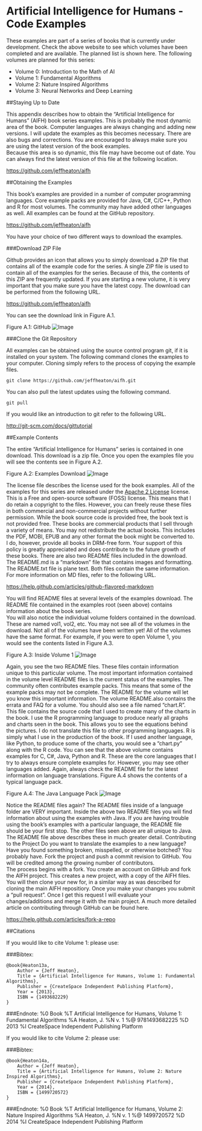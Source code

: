 Artificial Intelligence for Humans  - Code Examples
====
These examples are part of a series of books that is currently under development.  Check the above website to see which volumes have been completed and are available.  The planned list is shown here.
The following volumes are planned for this series:

* Volume 0: Introduction to the Math of AI
* Volume 1: Fundamental Algorithms 
* Volume 2: Nature Inspired Algorithms
* Volume 3: Neural Networks and Deep Learning

##Staying Up to Date

This appendix describes how to obtain the “Artificial Intelligence for Humans” (AIFH) book series examples. 
This is probably the most dynamic area of the book.  Computer languages are always changing and adding new versions.  I will update the examples as this becomes necessary.  There are also bugs and corrections.  You are encouraged to always make sure you are using the latest version of the book examples.  
Because this area is so dynamic, this file may have become out of date. You can always find the latest version of this file at the following location.

https://github.com/jeffheaton/aifh 

##Obtaining the Examples

This book’s examples are provided in a number of computer programming languages.  Core example packs are provided for Java, C#, C/C++, Python and R for most volumes.  The community may have added other languages as well.  All examples can be found at the GitHub repository.

https://github.com/jeffheaton/aifh

You have your choice of two different ways to download the examples. 

###Download ZIP File

Github provides an icon that allows you to simply download a ZIP file that contains all of the example code for the series.  A single ZIP file is used to contain all of the examples for the series.  Because of this, the contents of this ZIP are frequently updated.  If you are starting a new volume, it is very important that you make sure you have the latest copy.  The download can be performed from the following URL.

https://github.com/jeffheaton/aifh

You can see the download link in Figure A.1.

Figure A.1: GitHub
![Image](http://www.heatonresearch.com/images/aifh/cha_github.png)
 

###Clone the Git Repository

All examples can be obtained using the source control program git, if it is installed on your system. The following command clones the examples to your computer.  Cloning simply refers to the process of copying the example files.
```
git clone https://github.com/jeffheaton/aifh.git
```
You can also pull the latest updates using the following command.
```
git pull
```
If you would like an introduction to git refer to the following URL.

http://git-scm.com/docs/gittutorial

##Example Contents

The entire “Artificial Intelligence for Humans” series is contained in one download.  This download is a zip file. 
Once you open the examples file you will see the contents see in Figure A.2.

Figure A.2: Examples Download
![Image](http://www.heatonresearch.com/images/aifh/cha_main_download.png)
 
The license file describes the license used for the book examples. All of the examples for this series are released under the [Apache 2 License](./LICENSE.txt) license.  This is a Free and open-source software (FOSS) license.  This means that I do retain a copyright to the files.  However, you can freely reuse these files in both commercial and non-commercial projects without further permission. 
While the book source code is provided free, the book text is not provided free.  These books are commercial products that I sell through a variety of means.  You may not redistribute the actual books.  This includes the PDF, MOBI, EPUB and any other format the book might be converted to. I do, however, provide all books in DRM-free form. Your support of this policy is greatly appreciated and does contribute to the future growth of these books.
There are also two README files included in the download.  The README.md is a “markdown” file that contains images and formatting.  The README.txt file is plane text.  Both files contain the same information. For more information on MD files, refer to the following URL.

https://help.github.com/articles/github-flavored-markdown

You will find README files at several levels of the examples download. The README file contained in the examples root (seen above) contains information about the book series.  
You will also notice the individual volume folders contained in the download.  These are named vol1, vol2, etc.  You may not see all of the volumes in the download.  Not all of the volumes have been written yet!  All of the volumes have the same format.  For example, if you were to open Volume 1, you would see the contents listed in Figure A.3.

Figure A.3: Inside Volume 1
![Image](http://www.heatonresearch.com/images/aifh/cha_vol1.png)
 
Again, you see the two README files.  These files contain information unique to this particular volume.  The most important information contained in the volume level README files is the current status of the examples.  The community often contributes example packs.  This means that some of the example packs may not be complete.  The README for the volume will let you know this important information. The volume README.also contains the errata and FAQ for a volume.
You should also see a file named “chart.R”.  This file contains the source code that I used to create many of the charts in the book.  I use the R programming language to produce nearly all graphs and charts seen in the book.  This allows you to see the equations behind the pictures.  I do not translate this file to other programming languages.  R is simply what I use in the production of the book.  If I used another language, like Python, to produce some of the charts, you would see a “chart.py” along with the R code.
You can see that the above volume contains examples for C, C#, Java, Python and R. These are the core languages that I try to always ensure complete examples for.  However, you may see other languages added.  Again, always check the README file for the latest information on language translations.
Figure A.4 shows the contents of a typical language pack.  

Figure A.4: The Java Language Pack
![Image](http://www.heatonresearch.com/images/aifh/cha_java.png)
 
Notice the README files again?  The README files inside of a language folder are VERY important.  Inside the above two README files you will find information about using the examples with Java.  If you are having trouble using the book’s examples with a particular language, the README file should be your first stop.  The other files seen above are all unique to Java.  The README file above describes these in much greater detail.
Contributing to the Project
Do you want to translate the examples to a new language? Have you found something broken, misspelled, or otherwise botched? You probably have. Fork the project and push a commit revision to GitHub. You will be credited among the growing number of contributors.  
The process begins with a fork.  You create an account on GitHub and fork the AIFH project.  This creates a new project, with a copy of the AIFH files.  You will then clone your new for, in a similar way as was described for cloning the main AIFH repositiory.  Once you make your changes you submit a “pull request”.  Once I get this request I will evaluate your changes/additions and merge it with the main project.
A much more detailed article on contributing through GitHub can be found here.

https://help.github.com/articles/fork-a-repo

##Citations

If you would like to cite Volume 1: please use:

###Bibtex:

	@book{Heaton13a,
		Author = {Jeff Heaton},
		Title = {Artificial Intelligence for Humans, Volume 1: Fundamental Algorithms},
		Publisher = {CreateSpace Independent Publishing Platform},
		Year = {2013},
		ISBN = {1493682229}
	}

###Endnote:
	%0 Book
	%T Artificial Intelligence for Humans, Volume 1: Fundamental Algorithms
	%A Heaton, J.
	%N v. 1
	%@ 9781493682225
	%D 2013
	%I CreateSpace Independent Publishing Platform
	
If you would like to cite Volume 2: please use:

###Bibtex:

	@book{Heaton14a,
		Author = {Jeff Heaton},
		Title = {Artificial Intelligence for Humans, Volume 2: Nature Inspired Algorithms},
		Publisher = {CreateSpace Independent Publishing Platform},
		Year = {2014},
		ISBN = {1499720572}
	}

###Endnote:
	%0 Book
	%T Artificial Intelligence for Humans, Volume 2: Nature Inspired Algorithms
	%A Heaton, J.
	%N v. 1
	%@ 1499720572
	%D 2014
	%I CreateSpace Independent Publishing Platform
	

